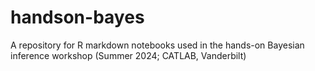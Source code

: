 # handson-bayes
A repository for R markdown notebooks used in the hands-on Bayesian inference workshop (Summer 2024; CATLAB, Vanderbilt)
